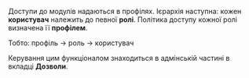 Доступи до модулів надаються в профілях. Ієрархія наступна: кожен
**користувач** належить до певної **ролі**. Політика доступу кожної ролі визначена її **профілем**.

Тобто: профіль -> роль -> користувач

Керування цим функціоналом знаходиться в адмінській частині в вкладці **Дозволи**. 
